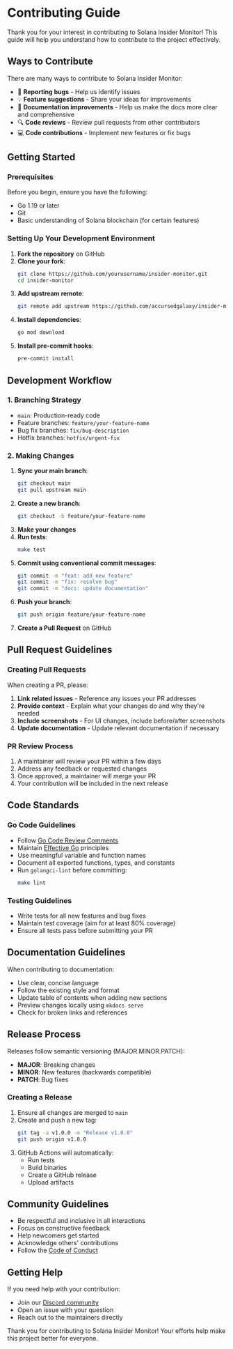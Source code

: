 # Contributing Guide

Thank you for your interest in contributing to Solana Insider Monitor! This guide will help you understand how to contribute to the project effectively.

## Ways to Contribute

There are many ways to contribute to Solana Insider Monitor:

- 🐛 **Reporting bugs** - Help us identify issues
- 💡 **Feature suggestions** - Share your ideas for improvements
- 📝 **Documentation improvements** - Help us make the docs more clear and comprehensive
- 🔍 **Code reviews** - Review pull requests from other contributors
- 💻 **Code contributions** - Implement new features or fix bugs

## Getting Started

### Prerequisites

Before you begin, ensure you have the following:

- Go 1.19 or later
- Git
- Basic understanding of Solana blockchain (for certain features)

### Setting Up Your Development Environment

1. **Fork the repository** on GitHub
2. **Clone your fork**:
   ```bash
   git clone https://github.com/yourusername/insider-monitor.git
   cd insider-monitor
   ```
3. **Add upstream remote**:
   ```bash
   git remote add upstream https://github.com/accursedgalaxy/insider-monitor.git
   ```
4. **Install dependencies**:
   ```bash
   go mod download
   ```
5. **Install pre-commit hooks**:
   ```bash
   pre-commit install
   ```

## Development Workflow

### 1. Branching Strategy

- `main`: Production-ready code
- Feature branches: `feature/your-feature-name`
- Bug fix branches: `fix/bug-description`
- Hotfix branches: `hotfix/urgent-fix`

### 2. Making Changes

1. **Sync your main branch**:
   ```bash
   git checkout main
   git pull upstream main
   ```
2. **Create a new branch**:
   ```bash
   git checkout -b feature/your-feature-name
   ```
3. **Make your changes**
4. **Run tests**:
   ```bash
   make test
   ```
5. **Commit using conventional commit messages**:
   ```bash
   git commit -m "feat: add new feature"
   git commit -m "fix: resolve bug"
   git commit -m "docs: update documentation"
   ```
6. **Push your branch**:
   ```bash
   git push origin feature/your-feature-name
   ```
7. **Create a Pull Request** on GitHub

## Pull Request Guidelines

### Creating Pull Requests

When creating a PR, please:

1. **Link related issues** - Reference any issues your PR addresses
2. **Provide context** - Explain what your changes do and why they're needed
3. **Include screenshots** - For UI changes, include before/after screenshots
4. **Update documentation** - Update relevant documentation if necessary

### PR Review Process

1. A maintainer will review your PR within a few days
2. Address any feedback or requested changes
3. Once approved, a maintainer will merge your PR
4. Your contribution will be included in the next release

## Code Standards

### Go Code Guidelines

- Follow [Go Code Review Comments](https://github.com/golang/go/wiki/CodeReviewComments)
- Maintain [Effective Go](https://golang.org/doc/effective_go) principles
- Use meaningful variable and function names
- Document all exported functions, types, and constants
- Run `golangci-lint` before committing:
  ```bash
  make lint
  ```

### Testing Guidelines

- Write tests for all new features and bug fixes
- Maintain test coverage (aim for at least 80% coverage)
- Ensure all tests pass before submitting your PR

## Documentation Guidelines

When contributing to documentation:

- Use clear, concise language
- Follow the existing style and format
- Update table of contents when adding new sections
- Preview changes locally using `mkdocs serve`
- Check for broken links and references

## Release Process

Releases follow semantic versioning (MAJOR.MINOR.PATCH):
- **MAJOR**: Breaking changes
- **MINOR**: New features (backwards compatible)
- **PATCH**: Bug fixes

### Creating a Release

1. Ensure all changes are merged to `main`
2. Create and push a new tag:
   ```bash
   git tag -a v1.0.0 -m "Release v1.0.0"
   git push origin v1.0.0
   ```
3. GitHub Actions will automatically:
   - Run tests
   - Build binaries
   - Create a GitHub release
   - Upload artifacts

## Community Guidelines

- Be respectful and inclusive in all interactions
- Focus on constructive feedback
- Help newcomers get started
- Acknowledge others' contributions
- Follow the [Code of Conduct](CODE_OF_CONDUCT.md)

## Getting Help

If you need help with your contribution:

- Join our [Discord community](https://discord.gg/7vY9ZBPdya)
- Open an issue with your question
- Reach out to the maintainers directly

Thank you for contributing to Solana Insider Monitor! Your efforts help make this project better for everyone.
